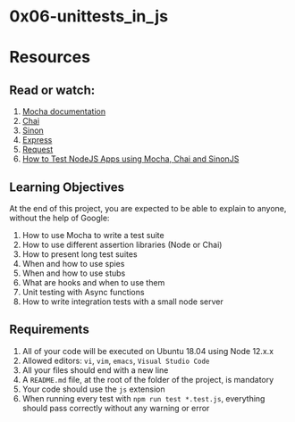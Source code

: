# 0x06-unittests_in_js

# Resources

## Read or watch:

1. [Mocha documentation](https://mochajs.org/)
2. [Chai](https://www.chaijs.com/api/)
3. [Sinon](https://sinonjs.org/releases/v7.5.0/)
4. [Express](https://expressjs.com/en/guide/routing.html)
5. [Request](https://www.npmjs.com/package/request)
6. [How to Test NodeJS Apps using Mocha, Chai and SinonJS](https://www.digitalocean.com/community/tutorials/how-to-test-nodejs-apps-using-mocha-chai-and-sinonjs)

## Learning Objectives

At the end of this project, you are expected to be able to explain to anyone, without the help of Google:

1. How to use Mocha to write a test suite
2. How to use different assertion libraries (Node or Chai)
3. How to present long test suites
4. When and how to use spies
5. When and how to use stubs
6. What are hooks and when to use them
7. Unit testing with Async functions
8. How to write integration tests with a small node server

## Requirements

1. All of your code will be executed on Ubuntu 18.04 using Node 12.x.x
2. Allowed editors: `vi`, `vim`, `emacs`, `Visual Studio Code`
3. All your files should end with a new line
4. A `README.md` file, at the root of the folder of the project, is mandatory
5. Your code should use the `js` extension
6. When running every test with `npm run test *.test.js`, everything should pass correctly without any warning or error
